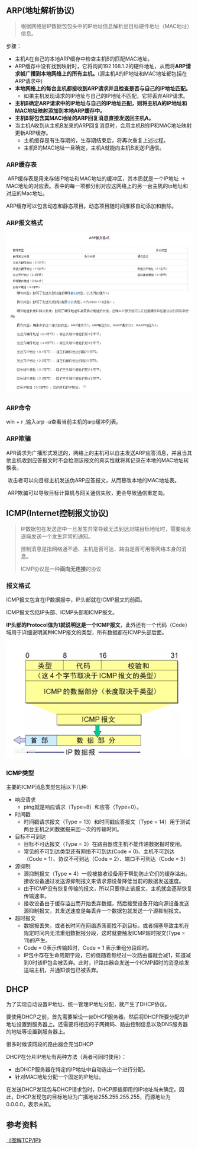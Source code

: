 

## ARP(地址解析协议)

> 根据网络层IP数据包包头中的IP地址信息解析出目标硬件地址（MAC地址）信息。

步骤：

* 主机A在自己的本地ARP缓存中检查主机B的匹配MAC地址。
* ARP缓存中没有找到映射时，它将询问192.168.1.2的硬件地址，从而将**ARP请求帧广播到本地网络上的所有主机。**(源主机A的IP地址和MAC地址都包括在ARP请求中)
* **本地网络上的每台主机都接收到ARP请求并且检查是否与自己的IP地址匹配。**
  * 如果主机发现请求的IP地址与自己的IP地址不匹配，它将丢弃ARP请求。
* **主机B确定ARP请求中的IP地址与自己的IP地址匹配，则将主机A的IP地址和MAC地址映射添加到本地ARP缓存中。**
* **主机B将包含其MAC地址的ARP回复消息直接发送回主机A。**
* 当主机A收到从主机B发来的ARP回复消息时，会用主机B的IP和MAC地址映射更新ARP缓存。
  * 主机缓存是有生存期的，生存期结束后，将再次重复上述过程。
  * 主机B的MAC地址一旦确定，主机A就能向主机B发送IP通信。

### ARP缓存表

​		ARP缓存表是用来存储IP地址和MAC地址的缓冲区，其本质就是一个IP地址 -> MAC地址的对应表。表中的每一项都分别对应这网络上的另一台主机的ip地址和对应的Mac地址。

​	ARP缓存可以包含动态和静态项目。动态项目随时间推移自动添加和删除。

### ARP报文格式

![](https://github.com/daqi17/AndroidBlog/blob/master/img/%E7%BD%91%E7%BB%9C/IP/ARP报文.png)

### ARP命令

win + r ,输入arp -a查看当前主机的arp缓冲列表。

### ARP欺骗

​		APR请求为广播形式发送的，网络上的主机可以自主发送ARP应答消息，并且当其他主机收到应答报文时不会检测该报文的真实性就将其记录在本地的MAC地址转换表。

​		攻击者可以向目标主机发送伪ARP应答报文，从而篡改本地的MAC地址表。

​		ARP欺骗可以导致目标计算机与网关通信失败，更会导致通信重定向。

## ICMP(Internet控制报文协议)

> IP数据包在发送途中一旦发生异常导致无法到达对端目标地址时，需要给发送端发送一个发生异常的通知。
>
> 控制消息是指网络通不通、主机是否可达、路由是否可用等网络本身的消息。
>
> ICMP协议是一种**面向无连接**的协议

### 报文格式

ICMP报文包含在IP数据报中，IP头部就在ICMP报文的前面。

ICMP报文包括IP头部、ICMP头部和ICMP报文。

**IP头部的Protocol值为1就说明这是一个ICMP报文**，此外还有一个代码（Code）域用于详细说明某种ICMP报文的类型，所有数据都在ICMP头部后面。

![](https://github.com/daqi17/AndroidBlog/blob/master/img/%E7%BD%91%E7%BB%9C/IP/ICMP报文.png)

### ICMP类型

主要的ICMP消息类型包括以下几种:

* 响应请求
  * ping就是响应请求（Type=8）和应答（Type=0）。
* 时间戳
  * 时间戳请求报文（Type = 13）和时间戳应答报文（Type = 14）用于测试两台主机之间数据报来回一次的传输时间。
* 目标不可到达
  * 目标不可达报文（Type = 3）在路由器或主机不能传递数据报时使用。
  * 常见的不可到达类型还有网络不可到达(Code = 0)、主机不可到达（Code = 1）、协议不可到达（Code = 2）、端口不可到达（Code = 3）
* 源抑制
  * 源抑制报文（Type = 4）一般被接收设备用于帮助防止它们的缓存溢出。接收设备通过发送源抑制报文来请求源设备降低当前的数据发送速度。
  * 由于ICMP没有恢复传输的报文，所以只要停止该报文，主机就会逐渐恢复传输速率。
  * 接收设备由于缓存溢出而开始丢弃数据，然后接受设备开始向源设备发送源抑制报文，其发送速度是每丢弃一个数据包就发送一个源抑制报文。
* 超时报文
  * 数据报丢失，或者长时间在网络游荡而找不到目标，或者拥塞导致主机在规定时间内无法重组数据报分段，这时就要触发ICMP超时报文(Type = 11)的产生。
  * Code = 0表示传输超时，Code = 1 表示重组分段超时。
  * IP包中存在生命周期字段，它的值随着每经过一次路由器就会减1，知道减到0时该IP包会被丢弃。此时，IP路由器会发送一个ICMP超时的消息给发送端主机，并通知该包已被丢弃。

## DHCP

为了实现自动设置IP地址、统一管理IP地址分配，就产生了DHCP协议。

要使用DHCP之前，首先需要架设一台DHCP服务器。然后将DHCP所要分配的IP地址设置到服务器上。还需要将相应的子网掩码、路由控制信息以及DNS服务器的地址等设置到服务器上。

很多时候该网段的路由器会充当DHCP

DHCP在分片IP地址有两种方法（两者可同时使用）：

* 由DHCP服务器在特定的IP地址中自动选出一个进行分配。
* 针对MAC地址分配一个固定的IP地址。

在发送DHCP发现包与DHCP请求包时，DHCP即插即用的IP地址尚未确定。因此，DHCP发现包的目标地址为广播地址255.255.255.255，而源地址为0.0.0.0，表示未知。

## 参考资料

[《图解TCP/IP》](https://github.com/daqi17/AndroidBlog/blob/master/%E7%94%B5%E5%AD%90%E4%B9%A6/%E3%80%8A%E5%9B%BE%E8%A7%A3TCP%20IP(%E7%AC%AC5%E7%89%88).pdf)

